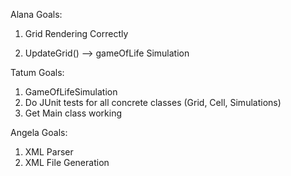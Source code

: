 Alana Goals:

1. Grid Rendering Correctly

2. UpdateGrid() --> gameOfLife Simulation


Tatum Goals:

1. GameOfLifeSimulation
2. Do JUnit tests for all concrete classes (Grid, Cell, Simulations)
3. Get Main class working

Angela Goals:

1. XML Parser
2. XML File Generation
